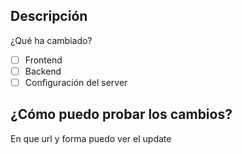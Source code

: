 ## Descripción
¿Qué ha cambiado?

- [ ] Frontend
- [ ] Backend
- [ ] Configuración del server

## ¿Cómo puedo probar los cambios?
En que url y forma puedo ver el update
